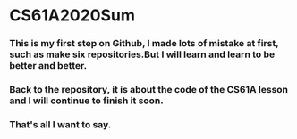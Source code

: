 # CS61A2020Sum
### This is my first step on Github, I made lots of mistake at first, such as make six repositories.But I will learn and learn to be better and better.
### Back to the repository, it is about the code of the CS61A lesson and I will continue to finish it soon.
### That's all I want to say.
